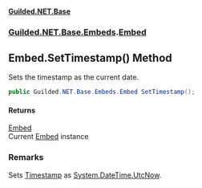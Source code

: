 
#### [Guilded.NET.Base](Guilded_NET_Base 'Guilded.NET.Base')
### [Guilded.NET.Base.Embeds](Guilded_NET_Base#Guilded_NET_Base_Embeds 'Guilded.NET.Base.Embeds').[Embed](Embed 'Guilded.NET.Base.Embeds.Embed')
## Embed.SetTimestamp() Method

Sets the timestamp as the current date.
```csharp
public Guilded.NET.Base.Embeds.Embed SetTimestamp();
```


#### Returns
[Embed](Embed 'Guilded.NET.Base.Embeds.Embed')  
Current [Embed](Embed 'Guilded.NET.Base.Embeds.Embed') instance

### Remarks
  
Sets [Timestamp](Embed_Timestamp 'Guilded.NET.Base.Embeds.Embed.Timestamp') as [System.DateTime.UtcNow](https://docs.microsoft.com/en-us/dotnet/api/System.DateTime.UtcNow 'System.DateTime.UtcNow').